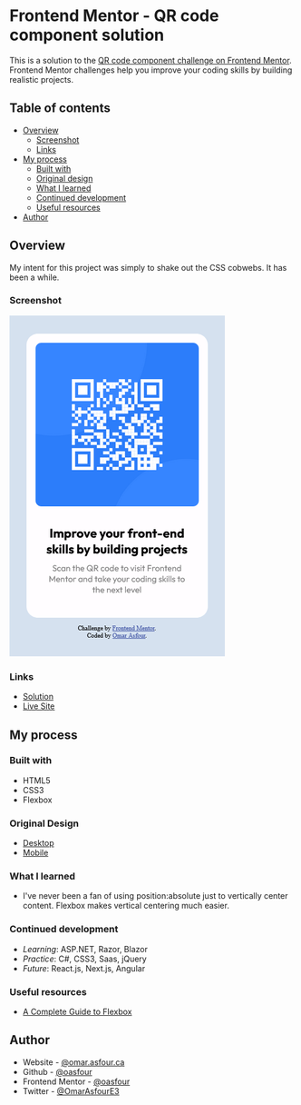 # Frontend Mentor - QR code component solution

This is a solution to the [QR code component challenge on Frontend Mentor](https://www.frontendmentor.io/challenges/qr-code-component-iux_sIO_H). Frontend Mentor challenges help you improve your coding skills by building realistic projects. 

## Table of contents

- [Overview](#overview)
  - [Screenshot](#screenshot)
  - [Links](#links)
- [My process](#my-process)
  - [Built with](#built-with)
  - [Original design](#original-design)
  - [What I learned](#what-i-learned)
  - [Continued development](#continued-development)
  - [Useful resources](#useful-resources)
- [Author](#author)

## Overview

My intent for this project was simply to shake out the CSS cobwebs. It has been a while.

### Screenshot

![](./screenshots/solution.png)

### Links

- [Solution](https://github.com/oasfour/frontend-mentor-challenges/tree/main/qr-code-component)
- [Live Site](https://oasfour.github.io/frontend-mentor-challenges/qr-code-component/)

## My process

### Built with

- HTML5
- CSS3
- Flexbox

### Original Design

- [Desktop](./design/desktop-design.jpg)
- [Mobile](./design/mobile-design.jpg)

### What I learned

- I've never been a fan of using position:absolute just to vertically center content. Flexbox makes vertical centering much easier.

### Continued development

- _Learning_: ASP.NET, Razor, Blazor
- _Practice_: C#, CSS3, Saas, jQuery
- _Future_: React.js, Next.js, Angular

### Useful resources

- [A Complete Guide to Flexbox](https://css-tricks.com/snippets/css/a-guide-to-flexbox/#aa-background)

## Author

- Website - [@omar.asfour.ca](https://omar.asfour.ca)
- Github - [@oasfour](https://github.com/oasfour)
- Frontend Mentor - [@oasfour](https://www.frontendmentor.io/profile/oasfour)
- Twitter - [@OmarAsfourE3](https://www.twitter.com/OmarAsfourE3)
